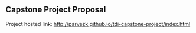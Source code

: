 ## Capstone Project Proposal

Project hosted link: http://parvezk.github.io/tdi-capstone-project/index.html 